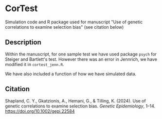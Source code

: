 # CorTest

Simulation code and R package used for manuscript "Use of genetic correlations to examine selection bias" (see citation below)

## Description

Within the manuscript, for one sample test we have used package `psych` for Steiger and Bartlett's test. However there was an error in Jennrich, we have modified it in `cortest_jenn.R`.

We have also included a function of how we have simulated data.

## Citation

Shapland, C. Y., Gkatzionis, A., Hemani, G., & Tilling, K. (2024). Use of genetic correlations to examine selection bias. *Genetic Epidemiology*, 1–14. <https://doi.org/10.1002/gepi.22584>
